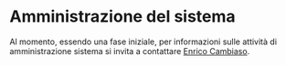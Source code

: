 # Amministrazione del sistema

Al momento, essendo una fase iniziale, per informazioni sulle attività di amministrazione sistema si invita a contattare [Enrico Cambiaso](https://www.ieiit.cnr.it/people/Cambiaso-Enrico).
